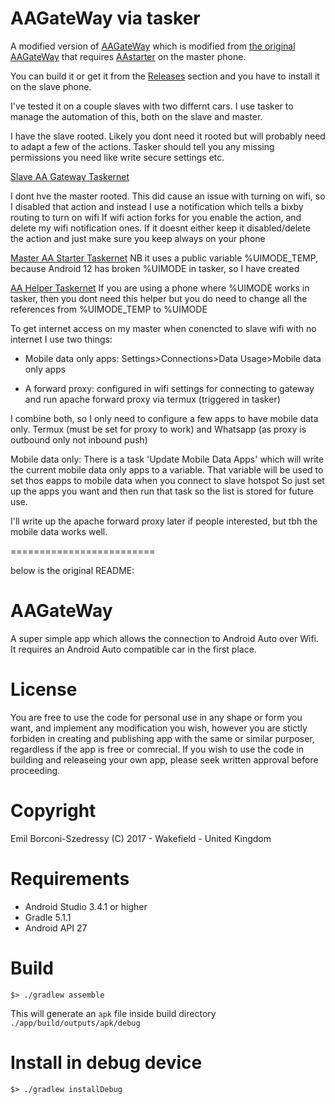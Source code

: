 # AAGateWay via tasker

A modified version of [AAGateWay](https://github.com/olivluca/AAGateWay) which is modified from [the original AAGateWay](https://github.com/borconi/AAGateWay) that requires [AAstarter](https://github.com/north3221/AAstarter) on the master phone.

You can build it or get it from the [Releases](https://github.com/north3221/AAGateWay/releases) section and you have to install it on the slave phone.

I've tested it on a couple slaves with two differnt cars. I use tasker to manage the automation of this, both on the slave and master.

I have the slave rooted. Likely you dont need it rooted but will probably need to adapt a few of the actions. Tasker should tell you any missing permissions you need like write secure settings etc.

[Slave AA Gateway Taskernet](https://taskernet.com/shares/?user=AS35m8nqYTffEdExZ6ozF%2BBQfM24JDN5ykKGTNXQJ8EIFoh9D8HPiE1OzO69y84JwUDw5TlK&id=Project%3AAAGateway-tcp)

I dont hve the master rooted. This did cause an issue with turning on wifi, so I disabled that action and instead I use a notification which tells a bixby routing to turn on wifi
If wifi action forks for you enable the action, and delete my wifi notification ones. If it doesnt either keep it disabled/delete the action and just make sure you keep always on your phone

[Master AA Starter Taskernet](https://taskernet.com/shares/?user=AS35m8nqYTffEdExZ6ozF%2BBQfM24JDN5ykKGTNXQJ8EIFoh9D8HPiE1OzO69y84JwUDw5TlK&id=Project%3AAndroidAuto)
NB it uses a public variable %UIMODE_TEMP, because Android 12 has broken %UIMODE in tasker, so I have created

[AA Helper Taskernet](https://taskernet.com/shares/?user=AS35m8nqYTffEdExZ6ozF%2BBQfM24JDN5ykKGTNXQJ8EIFoh9D8HPiE1OzO69y84JwUDw5TlK&id=Project%3AAA+Helper)
If you are using a phone where %UIMODE works in tasker, then you dont need this helper but you do need to change all the references from %UIMODE_TEMP to %UIMODE

To get internet access on my master when conencted to slave wifi with no internet I use two things:
	
- Mobile data only apps: Settings>Connections>Data Usage>Mobile data only apps
	
- A forward proxy: configured in wifi settings for connecting to gateway and run apache forward proxy via termux (triggered in tasker)

I combine both, so I only need to configure a few apps to have mobile data only. Termux (must be set for proxy to work) and Whatsapp (as proxy is outbound only not inbound push)

Mobile data only: There is a task 'Update Mobile Data Apps' which will write the current mobile data only apps to a variable. That variable will be used to set thos eapps to mobile data when you connect to slave hotspot
So just set up the apps you want and then run that task so the list is stored for future use.

I'll write up the apache forward proxy later if people interested, but tbh the mobile data works well. 

=========================


below is the original README:

# AAGateWay

A super simple app which allows the connection to Android Auto over Wifi. It requires an Android Auto compatible car in the first place.

# License

You are free to use the code for personal use in any shape or form you want, and implement any modification you wish, however you are stictly forbiden in creating and publishing app with the same or similar purposer, regardless if the app is free or comrecial. If you wish to use the code in building and releaseing your own app, please seek written approval before proceeding.

# Copyright
Emil Borconi-Szedressy (C) 2017 - Wakefield - United Kingdom

# Requirements

* Android Studio 3.4.1 or higher
* Gradle 5.1.1
* Android API 27


# Build 

```
$> ./gradlew assemble 
```

This will generate an `apk` file inside build directory `./app/build/outputs/apk/debug`

# Install in debug device

```
$> ./gradlew installDebug
```
